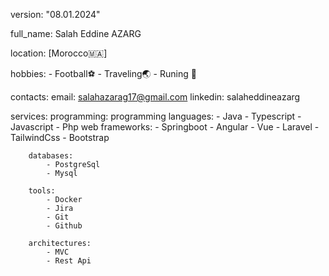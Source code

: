 version: "08.01.2024"

full_name: Salah Eddine AZARG

location: [Morocco🇲🇦]

hobbies:
    - Football⚽
    - Traveling🌏
    - Runing 🏃

contacts:
    email: salahazarag17@gmail.com
    linkedin: salaheddineazarg

services:
    programming:
        programming languages:
            - Java
            - Typescript
            - Javascript
            - Php
        web frameworks:
            - Springboot
            - Angular
            - Vue
            - Laravel
            - TailwindCss
            - Bootstrap
            
        databases:
            - PostgreSql
            - Mysql
            
        tools:
            - Docker
            - Jira
            - Git
            - Github
            
        architectures:
            - MVC
            - Rest Api
    
